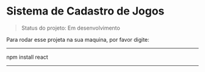 <h1>Sistema de Cadastro de Jogos</h1>

>Status do projeto: Em desenvolvimento

Para rodar esse projeta na sua maquina, por favor digite:

***
npm install react

***
